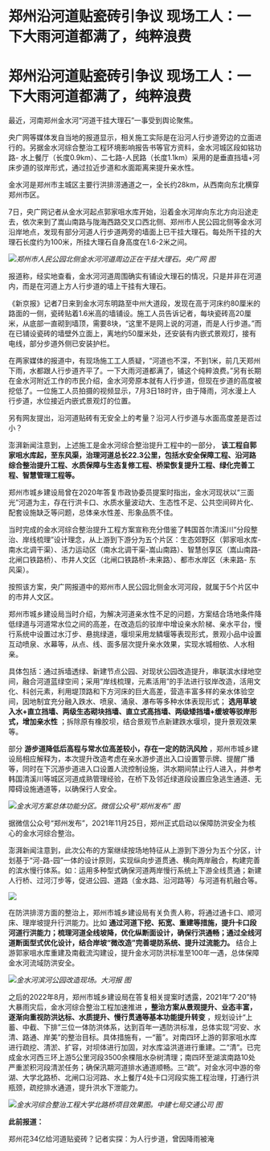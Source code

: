 # 郑州沿河道贴瓷砖引争议 现场工人：一下大雨河道都满了，纯粹浪费

# 郑州沿河道贴瓷砖引争议 现场工人：一下大雨河道都满了，纯粹浪费

最近，河南郑州金水河“河道干挂大理石”一事受到舆论聚焦。

央广网等媒体发自当地的报道显示，相关施工实际是在沿河人行步道旁边的立面进行的。另据金水河综合整治工程环境影响报告书等官方资料，金水河城区段如铭功路-
水上餐厅（长度0.9km）、二七路-人民路（长度1.1km）采用的是垂直挡墙+河床步道的驳岸形式，通过拉近步道和水面距离来提升亲水性。

金水河是郑州市主城区主要行洪排涝通道之一，全长约28km，从西南向东北横穿郑州市区。

7日，央广网记者从金水河起点郭家咀水库开始，沿着金水河岸向东北方向沿途走去，依次来到了嵩山南路与陇海西路交叉口西北侧、郑州市人民公园北侧等金水河沿岸地点，发现有部分河道人行步道两旁的墙面上已干挂大理石。每处所干挂的大理石长度约为100米，所挂大理石自身高度在1.6-2米之间。

![](https://inews.gtimg.com/newsapp_bt/0/15812740621/1000)_郑州市人民公园北侧金水河河道周边正在干挂大理石。央广网
图_

报道称，经实地查看，金水河河道周围确实有铺设大理石的情况，只是并非在河道内，而是在河道上方人行步道的墙上干挂有大理石。

《新京报》记者7日来到金水河东明路至中州大道段，发现在高于河床约80厘米的路面的一侧，瓷砖贴着1.6米高的墙铺设。施工人员告诉记者，每块瓷砖高20厘米，从底部一直砌到墙顶，需要8块，“这里不是网上说的河道，而是人行步道。”而在已铺设瓷砖的墙壁外立面上，离地约50厘米处，还安装有内嵌式景观灯，接有电线，部分步道外侧已安装护栏。

在两家媒体的报道中，有现场施工工人质疑，“河道也不深，不到1米，前几天郑州下雨，水都跟人行步道齐平了。一下大雨河道都满了，铺这个纯粹浪费。”另有长期在金水河附近工作的市民介绍，金水河旁原本就有人行步道，但现在步道的高度被挖低了。一位施工人员拍摄的视频显示，7月3日18时许，由于降雨，河水漫上人行步道，水位接近内嵌式景观灯的位置。

另有网友提出，沿河道贴砖有无安全上的考量？沿河人行步道与水面高度差是否过小？

澎湃新闻注意到，上述施工是金水河综合整治提升工程中的一部分，
**该工程自郭家咀水库起，至东风渠，治理河道总长22.3公里，包括水安全保障工程、沿河路综合整治提升工程、水质保障与生态复修工程、桥梁恢复提升工程、绿化完善工程、智慧管理工程等。**

郑州市城乡建设局曾在2020年答复市政协委员提案时指出，金水河现状以“三面光”河道为主，存在行洪卡口、水质水量波动大、生态性不足、公共空间碎片化、配套设施缺乏等问题，总体亲水性差、形象品质不佳。

当时完成的金水河综合整治提升工程方案宣称充分借鉴了韩国首尔清溪川“分段整治、岸线梳理”设计理念，从上游到下游分为五个片区：生态郊野区（郭家咀水库-
南水北调干渠）、活力运动区（南水北调干渠-嵩山南路）、智慧创享区（嵩山南路-北闸口铁路桥）、市井人文区（北闸口铁路桥-未来路）、都市水岸区（未来路-
东风渠）。

按照该方案，央广网报道中的郑州市人民公园北侧金水河河段，就属于5个片区中的市井人文区。

郑州市城乡建设局当时介绍，为解决河道亲水性不足的问题，方案结合场地条件降低绿道与河道常水位之间的高差，在改造后的驳岸中增设亲水阶梯、亲水平台，慢行系统中设置过水汀步、悬挑绿道，堰坝采用龙鳞堰等表现形式，景观小品中设置互动喷泉、水幕等，从点、线、面多层次提升亲水效果，实现水城相依、人水相亲。

具体包括：通过拆墙透绿、新建节点公园、对现状公园改造提升，串联滨水绿地空间，融合河道蓝绿空间；采用“岸线梳理，元素活用”的手法进行驳岸改造，活用文化、科创元素，利用堤顶路和下方河床的巨大高差，营造丰富多样的亲水体验空间，因地制宜充分融入跌水、喷泉、涌泉、瀑布等多种水体表现形式；
**选用草坡入水+直立挡墙、两级生态砌块挡墙、直立式高挡墙、两级矮挡墙+缓坡等驳岸形式，增加亲水性**
；拆除原有橡胶坝，结合景观节点新建跌水堰坝，提升景观效果等。

部分 **游步道降低后高程与常水位高差较小，存在一定的防汛风险**
，郑州市城乡建设局相应解释为，本次提升改造考虑在亲水游步道出入口设置警示牌、提醒广播等，同时在下沉游步道进入口设置人流控制设施，洪水期间禁止行人进入，并参考韩国清溪川等城区河道成熟管理经验，在桥下及邻近绿道段设置应急逃生通道、无障碍设施通道等，以确保行人安全。

![](https://inews.gtimg.com/newsapp_bt/0/15812740622/1000)_金水河方案总体功能分区。微信公众号“郑州发布”
图_

据微信公众号“郑州发布”，2021年11月25日，郑州正式启动以保障防洪安全为核心的金水河综合整治。

澎湃新闻注意到，此次公布的方案继续按场地特征从上游到下游分为五个分区，计划基于“河-路-园”一体的设计原则，实现纵向步道贯通、横向两岸融合，构建完善的滨水慢行体系。如：运用多种型式确保河道两岸慢行系统上下游全线贯通；新建人行桥、过河汀步等，促进公园、道路（金水路、沿河路等）与河道有机融合等。

![](https://inews.gtimg.com/newsapp_bt/0/15812740623/1000)

在防洪排涝方面的整治上，郑州市城乡建设局有关负责人称，将通过通卡口、顺河床、理岸坡提升行洪能力。比如
**通过河道下挖、拓宽、重建等措施，提升卡口段河道行洪能力；梳理河道全线坡降，优化纵断面设计，确保行洪通畅；通过全线河道断面型式优化设计，结合岸坡“微改造”完善堤防系统、提升过流能力。**
结合上游郭家咀水库重建及南截流沟建设，提升金水河防洪标准至100年一遇，总体保障金水河流域防洪安全。

![](https://inews.gtimg.com/newsapp_bt/0/15812740624/1000)_金水河滨河公园改造现场。大河报 图_

之后的2022年8月，郑州市城乡建设局在答复相关提案时透露，2021年“7·20”特大暴雨灾后，金水河综合整治工程加速推进
**，整治方案从景观提升、业态丰富，逐渐向重视防洪达标、水质提升、慢行贯通等基本功能提升转变**
，规划设计“上蓄、中截、下排”三位一体防洪体系，达到百年一遇防洪标准，总体实现“河安、水清、路通、岸美”的整治目标。具体措施有，一“蓄”。对南四环上游的郭家咀水库进行疏挖、清淤、扩容，对坝体进行加固，对水库溢洪道进行重建。二“清”。已完成金水河西三环上游5公里河段3500余棵阻水杂树清理；南四环至湖滨南路10处严重淤积河段清淤任务；确保汛期河道排水通道顺畅。三“疏”。对金水河中游的帝湖、大学北路桥、北闸口沿河路、水上餐厅4处卡口河段实施工程治理，打通行洪瓶颈，疏挖排水通道，提升洪水下泄能力。

![](https://inews.gtimg.com/newsapp_bt/0/15812740625/1000)_金水河综合整治工程大学北路桥项目效果图。中建七局交通公司
图_

**此前报道：**

郑州花34亿给河道贴瓷砖？记者实探：为人行步道，曾因降雨被淹

